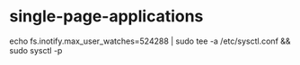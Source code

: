 # single-page-applications
echo fs.inotify.max_user_watches=524288 | sudo tee -a /etc/sysctl.conf && sudo sysctl -p 